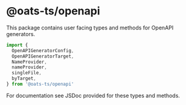 # @oats-ts/openapi

This package contains user facing types and methods for OpenAPI generators.

```ts
import { 
  OpenAPIGeneratorConfig,
  OpenAPIGeneratorTarget, 
  NameProvider,
  nameProvider, 
  singleFile, 
  byTarget,
} from '@oats-ts/openapi'
```
For documentation see JSDoc provided for these types and methods.
